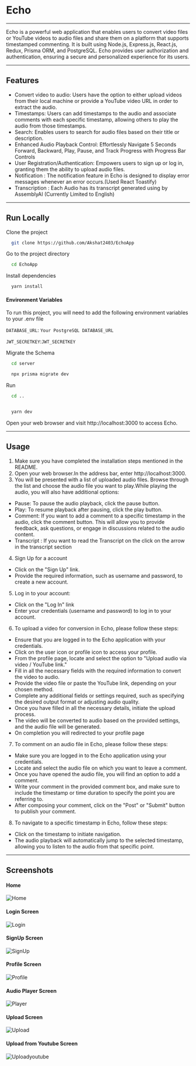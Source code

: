 # Echo

---

Echo is a powerful web application that enables users to convert video files or YouTube videos to audio files and share them on a platform that supports timestamped commenting. It is built using Node.js, Express.js, React.js, Redux, Prisma ORM, and PostgreSQL. Echo provides user authorization and authentication, ensuring a secure and personalized experience for its users.

---

## Features

- Convert video to audio: Users have the option to either upload videos from their local machine or provide a YouTube video URL in order to extract the audio.
- Timestamps: Users can add timestamps to the audio and associate comments with each specific timestamp, allowing others to play the audio from those timestamps.
- Search: Enables users to search for audio files based on their title or description.
- Enhanced Audio Playback Control: Effortlessly Navigate 5 Seconds Forward, Backward, Play, Pause, and Track Progress with Progress Bar Controls
- User Registration/Authentication: Empowers users to sign up or log in, granting them the ability to upload audio files.
- Notification : The notification feature in Echo is designed to display error messages whenever an error occurs.(Used React Toastify)
- Transcription : Each Audio has its transcript generated using by AssemblyAI (Currently Limited to English)

---

## Run Locally

Clone the project

```bash
  git clone https://github.com/Akshat2403/EchoApp
```

Go to the project directory

```bash
  cd EchoApp
```

Install dependencies

```bash
  yarn install
```

#### Environment Variables

To run this project, you will need to add the following environment variables to your .env file

`DATABASE_URL`: `Your PostgreSQL DATABASE_URL`

`JWT_SECRETKEY`:`JWT_SECRETKEY`

Migrate the Schema

```bash
  cd server
```

```bash
  npx prisma migrate dev
```

Run

```bash
  cd ..
```

```bash

  yarn dev
```

Open your web browser and visit http://localhost:3000 to access Echo.

---

## Usage

1. Make sure you have completed the installation steps mentioned in the README.
2. Open your web browser.In the address bar, enter http://localhost:3000.
3. You will be presented with a list of uploaded audio files.
   Browse through the list and choose the audio file you want to play.While playing the audio, you will also have additional options:

- Pause: To pause the audio playback, click the pause button.
- Play: To resume playback after pausing, click the play button.
- Comment: If you want to add a comment to a specific timestamp in the audio, click the comment button. This will allow you to provide feedback, ask questions, or engage in discussions related to the audio content.
- Transcript : If you want to read the Transcript on the click on the arrow in the transcript section

4. Sign Up for a account

- Click on the "Sign Up" link.
- Provide the required information, such as username and password, to create a new account.

5. Log in to your account:

- Click on the "Log In" link
- Enter your credentials (username and password) to log in to your account.

6. To upload a video for conversion in Echo, please follow these steps:

- Ensure that you are logged in to the Echo application with your credentials.
- Click on the user icon or profile icon to access your profile.
- From the profile page, locate and select the option to "Upload audio via video / YouTube link."
- Fill in all the necessary fields with the required information to convert the video to audio.
- Provide the video file or paste the YouTube link, depending on your chosen method.
- Complete any additional fields or settings required, such as specifying the desired output format or adjusting audio quality.
- Once you have filled in all the necessary details, initiate the upload process.
- The video will be converted to audio based on the provided settings, and the audio file will be generated.
- On completion you will redirected to your profile page

7. To comment on an audio file in Echo, please follow these steps:

- Make sure you are logged in to the Echo application using your credentials.
- Locate and select the audio file on which you want to leave a comment.
- Once you have opened the audio file, you will find an option to add a comment.
- Write your comment in the provided comment box, and make sure to include the timestamp or time duration to specify the point you are referring to.
- After composing your comment, click on the "Post" or "Submit" button to publish your comment.

8. To navigate to a specific timestamp in Echo, follow these steps:

- Click on the timestamp to initiate navigation.
- The audio playback will automatically jump to the selected timestamp, allowing you to listen to the audio from that specific point.

---

## Screenshots

#### Home

![Home](https://github.com/Akshat2403/EchoApp/assets/95174507/4cb999ac-8079-46f9-8730-4b500c144b1d)

#### Login Screen

![Login](https://github.com/Akshat2403/EchoApp/assets/95174507/44384c27-a067-4eed-93b6-64416a1a99a5)

#### SignUp Screen

![SignUp](https://github.com/Akshat2403/EchoApp/assets/95174507/05f9b896-f137-4fb9-9c15-0c79efb460a0)

#### Profile Screen

![Profile](https://github.com/Akshat2403/EchoApp/assets/95174507/9faca16d-f363-448d-a42c-e04c7e9dcc5c)

#### Audio Player Screen

![Player](https://github.com/Akshat2403/EchoApp/assets/95174507/b529457f-6841-489c-a933-c0ac962239ed)

#### Upload Screen

![Upload](https://github.com/Akshat2403/EchoApp/assets/95174507/ad7bad52-cc49-4265-9b7a-01b3d61605cb)

#### Upload from Youtube Screen

![Uploadyoutube](https://github.com/Akshat2403/EchoApp/assets/95174507/4ab740b6-5290-442a-8b5f-c2514c6d38d9)
